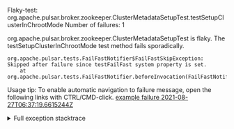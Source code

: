         
Flaky-test: org.apache.pulsar.broker.zookeeper.ClusterMetadataSetupTest.testSetupClusterInChrootMode
Number of failures: 1

org.apache.pulsar.broker.zookeeper.ClusterMetadataSetupTest is flaky. The testSetupClusterInChrootMode test method fails sporadically.

```
org.apache.pulsar.tests.FailFastNotifier$FailFastSkipException: Skipped after failure since testFailFast system property is set.
	at org.apache.pulsar.tests.FailFastNotifier.beforeInvocation(FailFastNotifier.java:88)

```

Usage tip: To enable automatic navigation to failure message, open the following links with CTRL/CMD-click.
[example failure 2021-08-27T06:37:19.6615244Z](https://github.com/apache/pulsar/runs/3440411059?check_suite_focus=true#step:9:281)


<details>
<summary>Full exception stacktrace</summary>
<code><pre>
org.apache.pulsar.tests.FailFastNotifier$FailFastSkipException: Skipped after failure since testFailFast system property is set.
	at org.apache.pulsar.tests.FailFastNotifier.beforeInvocation(FailFastNotifier.java:88)

</pre></code>
</details>

